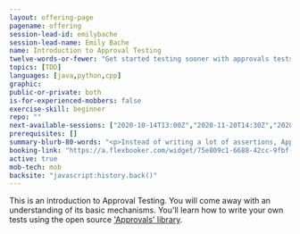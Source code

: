 ```yaml
---
layout: offering-page
pagename: offering
session-lead-id: emilybache
session-lead-name: Emily Bache
name: Introduction to Approval Testing
twelve-words-or-fewer: "Get started testing sooner with approvals tests"
topics: [TDD]
languages: [java,python,cpp]
graphic: 
public-or-private: both
is-for-experienced-mobbers: false
exercise-skill: beginner
repo: ""
next-available-sessions: ["2020-10-14T13:00Z","2020-11-20T14:30Z","2020-12-18T14:30Z"]
prerequisites: []
summary-blurb-80-words: "<p>Instead of writing a lot of assertions, Approval Testing gives you another approach. You print the state of the object you want to check, and verify it against a previously approved version. Any difference fails the test. It's a great technique for example when the existing code lacks test cases and has poor structure, making adding unit tests challenging. You might call that \"legacy code.\"</p>"
booking-link: "https://a.flexbooker.com/widget/75e809c1-6688-42cc-9fbf-77b001c15991?serviceIds=39589"
active: true
mob-tech: mob
backsite: "javascript:history.back()"
---
```

This is an introduction to Approval Testing. You will come away with an understanding of its basic mechanisms. You'll learn how to write your own tests using the open source ['Approvals' library](https://github.com/approvals/).
